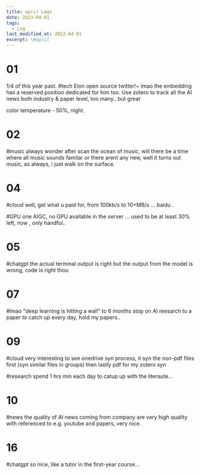 ```yaml
---
title: april Logs
date: 2023-04-01
tags:
  - Log
last_modified_at: 2023-04-01
excerpt: \#april 
---
```


# 01

1/4 of this year past. 
\#tech Elon open source twitter!~ lmao the embedding has a reserved position dedicated for him too. Use zotero to track all the AI news both industry & paper level, too many.. but great

color temperature - 50%, night.

# 02

\#music always wonder after scan the ocean of music, will there be a time where all music sounds familar or there arent any new, well it turns out music, as always, i just walk on the surface. 

# 04

\#cloud well, get what u paid for, from 100kb/s to 10+MB/s ... baidu .

\#GPU one AIGC, no GPU available in the server ... used to be at least 30% left, now , only handful..

# 05

\#chatgpt the actual terminal output is right but the output from the model is wrong, code is right thou

# 07

\#lmao "deep learning is hitting a wall" to 6 months stop on AI reesarch to a paper to catch up every day, hold my papers.. 

# 09 

\#cloud very interesting to see onedrive syn process, it syn the non-pdf files first (syn similar files in groups)  then lastly pdf for my zotero  syn

\#research spend 1 hrs min each day to catup up with the literaute...

# 10

\#news the quality of AI news coming from company are very high quality with referenced to e.g. youtube and papers, very nice.

# 16 

\#chatgpt so nice, like a tutor in the first-year course...